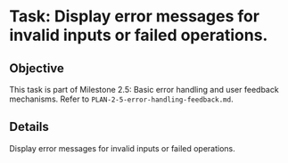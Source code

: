 # Task: Display error messages for invalid inputs or failed operations.

## Objective
This task is part of Milestone 2.5: Basic error handling and user feedback mechanisms. Refer to `PLAN-2-5-error-handling-feedback.md`.

## Details
Display error messages for invalid inputs or failed operations.

